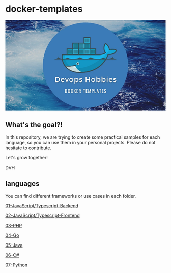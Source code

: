 # docker-templates
![Devops Hobbies Docker Templates](DevopsHobbiesDockerTemplates.jpg)

## What's the goal?!

In this repository, we are trying to create some practical samples for each language,
so you can use them in your personal projects.
Please do not hesitate to contribute.

Let's grow together!

DVH

## languages 

You can find different frameworks or use cases in each folder.

<!-- [number-language-framework or environment](link to repo) -->

[01-JavaScript/Typescript-Backend](01-JavaScript-Typescript-Backend/)

[02-JavaScript/Typescript-Frontend](02-JavaScript-Typescript-Frontend/)

[03-PHP](03-PHP/)

[04-Go](04-GO/)

[05-Java](05-JAVA/)

[06-C#](06-C%23/)

[07-Python](07-Python/)

